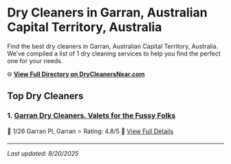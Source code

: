 # Dry Cleaners in Garran, Australian Capital Territory, Australia

Find the best dry cleaners in Garran, Australian Capital Territory, Australia. We've compiled a list of 1 dry cleaning services to help you find the perfect one for your needs.

🌐 **[View Full Directory on DryCleanersNear.com](https://drycleanersnear.com/city/Australia/Australian%20Capital%20Territory/Garran)**

## Top Dry Cleaners

### 1. [Garran Dry Cleaners. Valets for the Fussy Folks](https://drycleanersnear.com/dryCleaner/68a28935e025a3a8d28d38a1/garran-dry-cleaners-valets-for-the-fussy-folks)
📍 1/26 Garran Pl, Garran
⭐ Rating: 4.8/5
🔗 [View Full Details](https://drycleanersnear.com/dryCleaner/68a28935e025a3a8d28d38a1/garran-dry-cleaners-valets-for-the-fussy-folks)


---

*Last updated: 8/20/2025*
